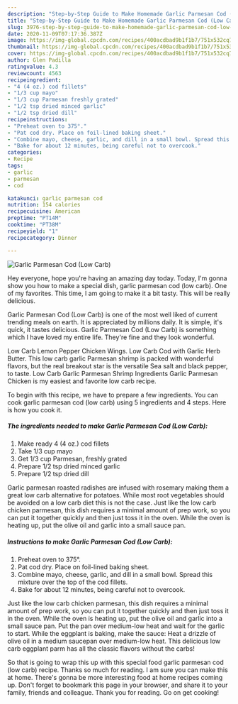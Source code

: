 ```yaml
---
description: "Step-by-Step Guide to Make Homemade Garlic Parmesan Cod (Low Carb)"
title: "Step-by-Step Guide to Make Homemade Garlic Parmesan Cod (Low Carb)"
slug: 3976-step-by-step-guide-to-make-homemade-garlic-parmesan-cod-low-carb
date: 2020-11-09T07:17:36.387Z
image: https://img-global.cpcdn.com/recipes/400acdbad9b1f1b7/751x532cq70/garlic-parmesan-cod-low-carb-recipe-main-photo.jpg
thumbnail: https://img-global.cpcdn.com/recipes/400acdbad9b1f1b7/751x532cq70/garlic-parmesan-cod-low-carb-recipe-main-photo.jpg
cover: https://img-global.cpcdn.com/recipes/400acdbad9b1f1b7/751x532cq70/garlic-parmesan-cod-low-carb-recipe-main-photo.jpg
author: Glen Padilla
ratingvalue: 4.3
reviewcount: 4563
recipeingredient:
- "4 (4 oz.) cod fillets"
- "1/3 cup mayo"
- "1/3 cup Parmesan freshly grated"
- "1/2 tsp dried minced garlic"
- "1/2 tsp dried dill"
recipeinstructions:
- "Preheat oven to 375°."
- "Pat cod dry. Place on foil-lined baking sheet."
- "Combine mayo, cheese, garlic, and dill in a small bowl. Spread this mixture over the top of the cod fillets."
- "Bake for about 12 minutes, being careful not to overcook."
categories:
- Recipe
tags:
- garlic
- parmesan
- cod

katakunci: garlic parmesan cod 
nutrition: 154 calories
recipecuisine: American
preptime: "PT14M"
cooktime: "PT38M"
recipeyield: "1"
recipecategory: Dinner

---
```



![Garlic Parmesan Cod (Low Carb)](https://img-global.cpcdn.com/recipes/400acdbad9b1f1b7/751x532cq70/garlic-parmesan-cod-low-carb-recipe-main-photo.jpg)

Hey everyone, hope you're having an amazing day today. Today, I'm gonna show you how to make a special dish, garlic parmesan cod (low carb). One of my favorites. This time, I am going to make it a bit tasty. This will be really delicious.

Garlic Parmesan Cod (Low Carb) is one of the most well liked of current trending meals on earth. It is appreciated by millions daily. It is simple, it's quick, it tastes delicious. Garlic Parmesan Cod (Low Carb) is something which I have loved my entire life. They're fine and they look wonderful.

Low Carb Lemon Pepper Chicken Wings. Low Carb Cod with Garlic Herb Butter. This low carb garlic Parmesan shrimp is packed with wonderful flavors, but the real breakout star is the versatile Sea salt and black pepper, to taste. Low Carb Garlic Parmesan Shrimp Ingredients Garlic Parmesan Chicken is my easiest and favorite low carb recipe.


To begin with this recipe, we have to prepare a few ingredients. You can cook garlic parmesan cod (low carb) using 5 ingredients and 4 steps. Here is how you cook it.

<!--inarticleads1-->

##### The ingredients needed to make Garlic Parmesan Cod (Low Carb):

1. Make ready 4 (4 oz.) cod fillets
1. Take 1/3 cup mayo
1. Get 1/3 cup Parmesan, freshly grated
1. Prepare 1/2 tsp dried minced garlic
1. Prepare 1/2 tsp dried dill


Garlic parmesan roasted radishes are infused with rosemary making them a great low carb alternative for potatoes. While most root vegetables should be avoided on a low carb diet this is not the case. Just like the low carb chicken parmesan, this dish requires a minimal amount of prep work, so you can put it together quickly and then just toss it in the oven. While the oven is heating up, put the olive oil and garlic into a small sauce pan. 

<!--inarticleads2-->

##### Instructions to make Garlic Parmesan Cod (Low Carb):

1. Preheat oven to 375°.
1. Pat cod dry. Place on foil-lined baking sheet.
1. Combine mayo, cheese, garlic, and dill in a small bowl. Spread this mixture over the top of the cod fillets.
1. Bake for about 12 minutes, being careful not to overcook.


Just like the low carb chicken parmesan, this dish requires a minimal amount of prep work, so you can put it together quickly and then just toss it in the oven. While the oven is heating up, put the olive oil and garlic into a small sauce pan. Put the pan over medium-low heat and wait for the garlic to start. While the eggplant is baking, make the sauce: Heat a drizzle of olive oil in a medium saucepan over medium-low heat. This delicious low carb eggplant parm has all the classic flavors without the carbs! 

So that is going to wrap this up with this special food garlic parmesan cod (low carb) recipe. Thanks so much for reading. I am sure you can make this at home. There's gonna be more interesting food at home recipes coming up. Don't forget to bookmark this page in your browser, and share it to your family, friends and colleague. Thank you for reading. Go on get cooking!
